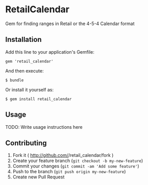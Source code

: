 # RetailCalendar

Gem for finding ranges in Retail or the 4-5-4 Calendar format

## Installation

Add this line to your application's Gemfile:

    gem 'retail_calendar'

And then execute:

    $ bundle

Or install it yourself as:

    $ gem install retail_calendar

## Usage

TODO: Write usage instructions here

## Contributing

1. Fork it ( http://github.com/<my-github-username>/retail_calendar/fork )
2. Create your feature branch (`git checkout -b my-new-feature`)
3. Commit your changes (`git commit -am 'Add some feature'`)
4. Push to the branch (`git push origin my-new-feature`)
5. Create new Pull Request
